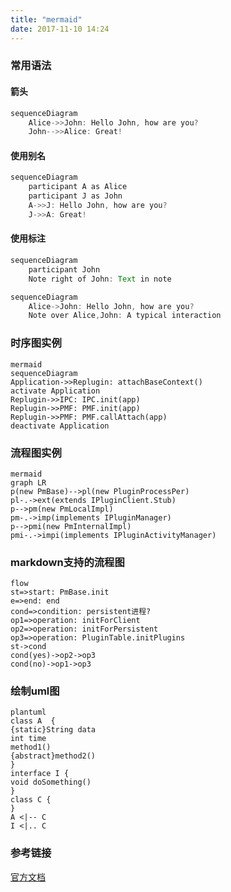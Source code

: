 ```yaml
---
title: "mermaid"
date: 2017-11-10 14:24
---
```


### 常用语法
#### 箭头
```java
sequenceDiagram
    Alice->>John: Hello John, how are you?
    John-->>Alice: Great!
```
#### 使用别名
```java
sequenceDiagram
    participant A as Alice
    participant J as John
    A->>J: Hello John, how are you?
    J->>A: Great!
```
#### 使用标注
```java
sequenceDiagram
    participant John
    Note right of John: Text in note

sequenceDiagram
    Alice->John: Hello John, how are you?
    Note over Alice,John: A typical interaction
```
### 时序图实例
```
mermaid
sequenceDiagram
Application->>Replugin: attachBaseContext()
activate Application
Replugin->>IPC: IPC.init(app)
Replugin->>PMF: PMF.init(app)
Replugin->>PMF: PMF.callAttach(app)
deactivate Application 
```
### 流程图实例
```
mermaid
graph LR
p(new PmBase)-->pl(new PluginProcessPer)
pl-.->ext(extends IPluginClient.Stub)
p-->pm(new PmLocalImpl)
pm-.->imp(implements IPluginManager)
p-->pmi(new PmInternalImpl)
pmi-.->impi(implements IPluginActivityManager)
```
### markdown支持的流程图
```
flow
st=>start: PmBase.init
e=>end: end
cond=>condition: persistent进程?
op1=>operation: initForClient
op2=>operation: initForPersistent
op3=>operation: PluginTable.initPlugins
st->cond
cond(yes)->op2->op3
cond(no)->op1->op3
```
### 绘制uml图
```
plantuml
class A  {
{static}String data
int time
method1()
{abstract}method2()
}
interface I {
void doSomething()
}
class C {
}
A <|-- C
I <|.. C
```
### 参考链接
[官方文档](https://mermaidjs.github.io/sequenceDiagram.html)

